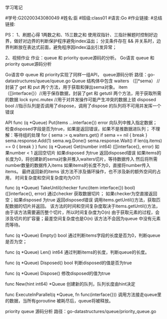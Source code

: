 学习笔记

#学号:G20200343080049
#姓名:臣
#班级:class01
#语言:Go
#作业链接:
#总结链接:

PS：
1、刷题心得
1两数之和、15三数之和
使用双指针、三指针解题时控制好边界，做好对边界的判断保护程序避免index溢出；
分支条件存在 && 并关系时，边界判断放在表达式前面，避免程序因index溢出引发异常；

2、视频作业
作业：queue 和 priority queue源码的分析。
Go语言 queue 和 priority queue源码分析

Go语言中 queue 和 priority实现了同样一组API，
queue源码分析
路径：go-datastructures/queue/queue.go 
Queue 结构体中包含
waiters （[]*sema） //封装了 get 和 put 两个方法，用于获取和弹出sema对象。
item  （[]interface{}）//用于保存数据，封装了get 和 getutil 两个方法，用于获取所需的数据
lock   sync.mutex //用于对并发操作可能产生冲突的数据上锁
disposed  bool  //指示队列是否调用了dispose，调用了dispose 的队列将不可用并发挥一个错误

API
func (q *Queue) Put(items ...interface{}) error
向队列中推入指定数据；
检查disposed字段是否为true，如果是返回错误，如果不是推数据进队列；
不理解：等待组的处理
for {
		sema := q.waiters.get()
		if sema == nil {
			break
		}
		sema.response.Add(1)
		sema.wg.Done()
		sema.response.Wait()
		if len(q.items) == 0 {
			break
		}
	}
func (q *Queue) Get(number int64) ([]interface{}, error)
如果number < 1 返回空切片
如果disposed 为true 返回disposed错误
如果items的长度为0，将创建新的sema对象并推入waiters切片，等待数据传入
然后将所需number数量的数据传入items
如果items的长度不为0，直接将number传入items。
最终返回新的items 该方法不涉及循环操作，也不涉及新的额外空间的占用，
时间复杂度和空间复杂度均为O(1)

func (q *Queue) TakeUntil(checker func(item interface{}) bool) ([]interface{}, error)
通过checker 获取数据切片；
如果checker为空直接返回空；如果disposed 为true 返回disposed错误
调用items.getUntil()方法，获取匹配数据的切片并返回。
该方法的时间和空间复杂度取决于items.getUntil()方法，
由于该方法需要遍历整个切片，所以时间复杂度为O(n)
由于获取元素的过程，会涉及切片的扩容量；最差空间复杂度也是O(n)
该方法不会因为queue 中没有元素而等待。

func (q *Queue) Empty() bool
通过判断items字段的长度是否为0，判断queue是否为空；

func (q *Queue) Len() int64
通过判断items的长度，判断queue的长度。

func (q *Queue) Disposed() bool
判断disposed的值是否为true

func (q *Queue) Dispose()
修改disposed的值为true

func New(hint int64) *Queue
创建新的队列，队列长度由hint决定

func ExecuteInParallel(q *Queue, fn func(interface{}))
调用方法接走queue里的数据，当所有goroutine 被耗尽后，queue将被释放。



priority queue 源码分析
路径：go-datastructures/queue/priority_queue.go 